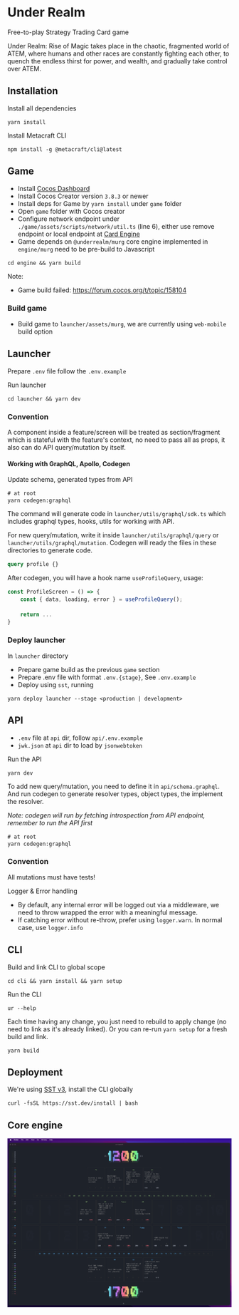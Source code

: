 # Under Realm

Free-to-play Strategy Trading Card game

Under Realm: Rise of Magic takes place in the chaotic, fragmented world of ATEM, where humans and other races are constantly fighting each other, to quench the endless thirst for power, and wealth, and gradually take control over ATEM.

## Installation

Install all dependencies

```
yarn install
```

Install Metacraft CLI

```
npm install -g @metacraft/cli@latest
```

## Game

- Install [Cocos Dashboard](https://www.cocos.com/en/creator)
- Install Cocos Creator version `3.8.3` or newer
- Install deps for Game by `yarn install` under `game` folder
- Open `game` folder with Cocos creator
- Configure network endpoint under `./game/assets/scripts/network/util.ts` (line 6), either use remove endpoint or local endpoint at [Card Engine](https://github.com/cocrafts/engines)
- Game depends on `@underrealm/murg` core engine implemented in `engine/murg` need to be pre-build to Javascript

```
cd engine && yarn build
```

Note:

- Game build failed: https://forum.cocos.org/t/topic/158104

### Build game

- Build game to `launcher/assets/murg`, we are currently using `web-mobile` build option

## Launcher

Prepare `.env` file follow the `.env.example`

Run launcher

```
cd launcher && yarn dev
```

### Convention

A component inside a feature/screen will be treated as section/fragment which is stateful with the feature's context, no need to pass all as props, it also can do API query/mutation by itself.

#### Working with GraphQL, Apollo, Codegen

Update schema, generated types from API

```
# at root
yarn codegen:graphql
```

The command will generate code in `launcher/utils/graphql/sdk.ts` which includes graphql types, hooks, utils for working with API.

For new query/mutation, write it inside `launcher/utils/graphql/query` or `launcher/utils/graphql/mutation`. Codegen will ready the files in these directories to generate code.

```graphql
query profile {}
```

After codegen, you will have a hook name `useProfileQuery`, usage:

```typescript
const ProfileScreen = () => {
    const { data, loading, error } = useProfileQuery();

    return ...
}
```

### Deploy launcher

In `launcher` directory

- Prepare game build as the previous `game` section
- Prepare .env file with format `.env.{stage}`, See `.env.example`
- Deploy using `sst`, running

```
yarn deploy launcher --stage <production | development>
```

## API

- `.env` file at `api` dir, follow `api/.env.example`
- `jwk.json` at `api` dir to load by `jsonwebtoken`

Run the API

```
yarn dev
```

To add new query/mutation, you need to define it in `api/schema.graphql`. And run codegen to generate resolver types, object types, the implement the resolver.

_Note: codegen will run by fetching introspection from API endpoint, remember to run the API first_

```
# at root
yarn codegen:graphql
```

### Convention

All mutations must have tests!

Logger & Error handling

- By default, any internal error will be logged out via a middleware, we need to throw wrapped the error with a meaningful message.
- If catching error without re-throw, prefer using `logger.warn`. In normal case, use `logger.info`

## CLI

Build and link CLI to global scope

```
cd cli && yarn install && yarn setup
```

Run the CLI

```
ur --help
```

Each time having any change, you just need to rebuild to apply change (no need to link as it's already linked). Or you can re-run `yarn setup` for a fresh build and link.

```
yarn build
```

## Deployment

We're using [SST v3](https://sst.dev/), install the CLI globally

```
curl -fsSL https://sst.dev/install | bash
```

## Core engine

![](assets/demo.png)
